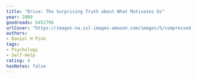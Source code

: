 ```yaml
---
title: "Drive: The Surprising Truth about What Motivates Us"
year: 2009
goodreads: 6452796
urlCover: "https://images-na.ssl-images-amazon.com/images/S/compressed.photo.goodreads.com/books/1348931599i/6452796.jpg"
authors:
- Daniel H Pink
tags:
- Psychology
- Self-Help
rating: 4
hasNotes: false
---
```

